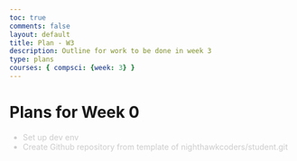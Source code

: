 ```yaml
---
toc: true
comments: false
layout: default
title: Plan - W3
description: Outline for work to be done in week 3
type: plans
courses: { compsci: {week: 3} }
---
```


<style>
    li {
        color: #cccccc;
    }
</style>


<h1>Plans for Week 0</h1>

<ul class="list">
    <li>Set up dev env</li>
    <li>Create Github repository from template of nighthawkcoders/student.git</li>
</ul>